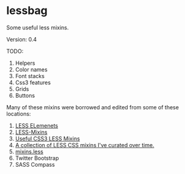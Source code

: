 lessbag
=======



Some useful less mixins.

Version: 0.4

TODO:    
1. Helpers    
2. Color names    
3. Font stacks    
4. Css3 features    
5. Grids    
6. Buttons    



Many of these mixins were borrowed and edited from some of these locations:    
1. [LESS ELemenets](http://www.lesselements.com)    
2. [LESS-Mixins](https://github.com/tophermade/LESS-Mixins/downloads)    
3. [Useful CSS3 LESS Mixins](http://css-tricks.com/snippets/css/useful-css3-less-mixins/ )    
4. [A collection of LESS CSS mixins I've curated over time.](http://forrst.com/posts/A_collection_of_LESS_CSS_mixins_Ive_curated_ove-1M4)    
5. [mixins.less](https://github.com/dancrew32/lesslib/blob/master/mixins.less)
6. Twitter Bootstrap    
7. SASS Compass    
